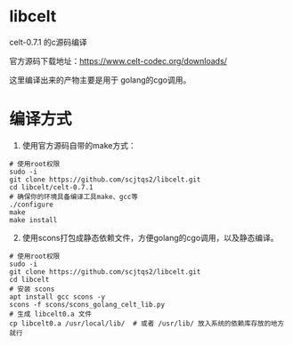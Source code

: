 # libcelt
celt-0.7.1 的c源码编译 

官方源码下载地址：https://www.celt-codec.org/downloads/

这里编译出来的产物主要是用于 golang的cgo调用。

# 编译方式
1. 使用官方源码自带的make方式：
```shell
# 使用root权限
sudo -i 
git clone https://github.com/scjtqs2/libcelt.git
cd libcelt/celt-0.7.1
# 确保你的环境具备编译工具make、gcc等
./configure
make
make install
```
2. 使用scons打包成静态依赖文件，方便golang的cgo调用，以及静态编译。
```shell
# 使用root权限
sudo -i 
git clone https://github.com/scjtqs2/libcelt.git
cd libcelt
# 安装 scons
apt install gcc scons -y
scons -f scons/scons_golang_celt_lib.py
# 生成 libcelt0.a 文件
cp libcelt0.a /usr/local/lib/  # 或者 /usr/lib/ 放入系统的依赖库存放的地方就行
```